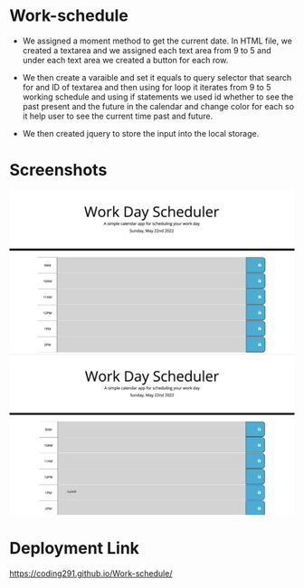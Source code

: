 # Work-schedule


* We assigned a moment method to get the current date. In HTML file, we created a textarea and we assigned each text area from 9 to 5 and under each text area we created a button for each row.

* We then create a varaible and set it equals to query selector that search for and ID of textarea and then using for loop it iterates from 9 to 5 working schedule and using if statements we used id whether to see the past present and the future in the calendar and change color for each so it help user to see the current time past and future.

* We then created jquery to store the input into the local storage.

# Screenshots

![Getting Started](/Assets/Screen%20Shot%202022-05-22%20at%2010.05.43%20PM.png)
![Getting Started](/Assets/Screen%20Shot%202022-05-22%20at%2010.06.29%20PM.png)


# Deployment Link

https://coding291.github.io/Work-schedule/
